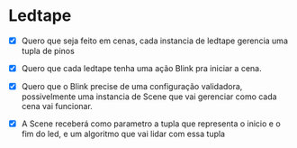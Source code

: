 # Ledtape

- [x] Quero que seja feito em cenas, cada instancia de ledtape gerencia uma tupla de pinos

- [x] Quero que cada ledtape tenha uma ação Blink pra iniciar a cena.

- [x] Quero que o Blink precise de uma configuração validadora, possivelmente uma instancia de Scene que vai gerenciar como cada cena vai funcionar.

- [x] A Scene receberá como parametro a tupla que representa o inicio e o fim do led, e um algoritmo que vai lidar com essa tupla

